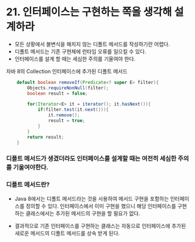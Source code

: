 # 21. 인터페이스는 구현하는 쪽을 생각해 설계하라

* 모든 상황에서 불변식을 해치지 않는 디폴트 메서드를 작성하기란 어렵다.
* 디폴트 메서드는 기존 구현체에 런타임 오류를 일으킬 수 있다.
* 인터페이스를 설계 할 때는 세심한 주의를 기울여야 한다.


자바 8의 Collection 인터페이스에 추가된 디폴트 메서드
```java
	default boolean removeIf(Predicate<? super E> filter){
		Objects.requireNonNull(filter);
		boolean result = false;
		
		for(Iterator<E> it = iterator(); it.hasNext()){
			if(filter.test(it.next())){
				it.remove();
				result = true;
			}
		}
		return result;
	}
```

### 디폴트 메서드가 생겼더라도 인터페이스를 설계할 때는 여전히 세심한 주의를 기울여야한다.
        
		
		
		
### 디폴트 메서드란?
* Java 8에서는 디폴트 메서드라는 것을 사용하여 메서드 구현을 포함하는 인터페이스를 정의할 수 있다.  인터페이스에서 이미 구현을 했으니 해당 인터페이스를 구현하는 클래스에서는 추가된 메서드의 구현을 할 필요가 없다.
  
* 결과적으로 기존 인터페이스를 구현하는 클래스는 자동으로 인터페이스에 추가된 새로운 메서드의 디폴트 메서드를 상속 받게 된다.

  
















